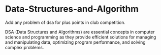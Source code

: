 # Data-Structures-and-Algorithm
Add any problem of dsa for plus points in club competition.

DSA (Data Structures and Algorithms) are essential concepts in computer science and programming as they provide efficient solutions for managing and manipulating data, optimizing program performance, and solving complex problems.
